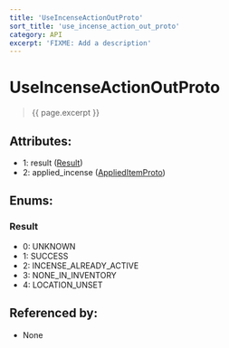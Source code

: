 ```yaml
---
title: 'UseIncenseActionOutProto'
sort_title: 'use_incense_action_out_proto'
category: API
excerpt: 'FIXME: Add a description'
---
```


[comment]: <> (THIS PART IS GENERATED - AKA DON'T EDIT THIS PART MANUALLY)

# UseIncenseActionOutProto

> {{ page.excerpt }}

## Attributes:

- 1: result ([Result](#result))
- 2: applied_incense ([AppliedItemProto](../AppliedItemProto/))

## Enums:

### Result
- 0: UNKNOWN
- 1: SUCCESS
- 2: INCENSE_ALREADY_ACTIVE
- 3: NONE_IN_INVENTORY
- 4: LOCATION_UNSET

## Referenced by:

- None

[comment]: <> (YOU CAN EDIT AFTER THIS)
